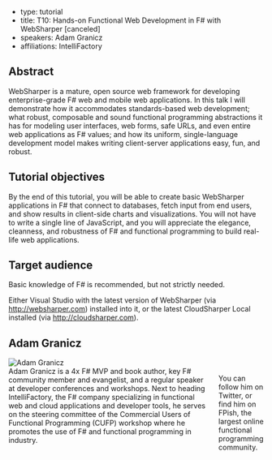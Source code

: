 - type: tutorial
- title: T10: Hands-on Functional Web Development in F# with WebSharper \[canceled\]
- speakers: Adam Granicz
- affiliations: IntelliFactory

## Abstract
WebSharper is a mature, open source web framework for developing
enterprise-grade F# web and mobile web applications. In this talk I
will demonstrate how it accommodates standards-based web development;
what robust, composable and sound functional programming abstractions
it has for modeling user interfaces, web forms, safe URLs, and even
entire web applications as F# values; and how its uniform,
single-language development model makes writing client-server
applications easy, fun, and robust.

## Tutorial objectives
By the end of this tutorial, you will be able to create basic
WebSharper applications in F# that connect to databases, fetch input
from end users, and show results in client-side charts and
visualizations. You will not have to write a single line of
JavaScript, and you will appreciate the elegance, cleanness, and
robustness of F# and functional programming to build real-life web
applications.

## Target audience
Basic knowledge of F# is recommended, but not strictly needed.

Either Visual Studio with the latest version of WebSharper (via
http://websharper.com) installed into it, or the latest CloudSharper
Local installed (via http://cloudsharper.com).

## Adam Granicz
<div class="row" media:type="text/omd">

<div class="medium-4 columns">
<img src="img/adam-granicz.jpg" alt="Adam Granicz"></img>
</div>

<div class="medium-8 columns" media:type="text/omd">
Adam Granicz is a 4x F# MVP and book author, key F#
community member and evangelist, and a regular speaker at developer
conferences and workshops. Next to heading IntelliFactory, the F#
company specializing in functional web and cloud applications and
developer tools, he serves on the steering committee of the Commercial
Users of Functional Programming (CUFP) workshop where he promotes the
use of F# and functional programming in industry.

You can follow him on Twitter, or find him on FPish, the largest
online functional programming community.
</div>

</div>

